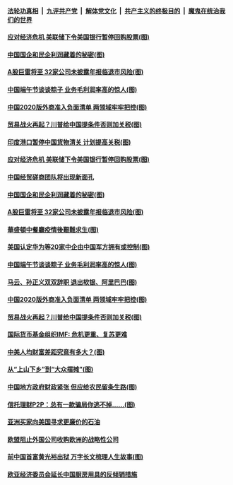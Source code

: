 

####  [法轮功真相](../../../../basic/blob/master/README.md?t=06262002) &nbsp;|&nbsp; [九评共产党](../../../../9ping.md/blob/master/README.md?t=06262002) &nbsp;|&nbsp; [解体党文化](../../../../jtdwh.md/blob/master/README.md?t=06262002)  &nbsp;|&nbsp; [共产主义的终极目的](../../../../gczydzjmd.md/blob/master/README.md?t=06262002) &nbsp;|&nbsp; [魔鬼在统治我们的世界](../../../../mgztzwmdsj.md/blob/master/README.md?t=06262002) 

#### [应对经济危机 美联储下令美国银行暂停回购股票(图)](../pages/p5/937760.md?t=06262002) 

#### [中国国企和民企利润藏着的秘密(图)](../pages/p5/937711.md?t=06262002) 

#### [A股巨雷将至 32家公司未披露年报临退市风险(图)](../pages/p5/937727.md?t=06262002) 

#### [中国端午节谈谈粽子 业务毛利润率高的惊人(图)](../pages/p5/937695.md?t=06262002) 

#### [中国2020版外商准入负面清单 两领域牢牢把控(图)](../pages/p5/937687.md?t=06262002) 

#### [贸易战火再起？川普给中国提条件否则加关税(图)](../pages/p5/937682.md?t=06262002) 

#### [印度港口暂停中国货物清关 计划提高关税(图)](../pages/p5/937779.md?t=06262002) 

#### [应对经济危机 美联储下令美国银行暂停回购股票(图)](../pages/p5/937760.md?t=06262002) 

#### [中国经贸磋商团队将出现新面孔](../pages/p5/937736.md?t=06262002) 

#### [中国国企和民企利润藏着的秘密(图)](../pages/p5/937711.md?t=06262002) 

#### [A股巨雷将至 32家公司未披露年报临退市风险(图)](../pages/p5/937727.md?t=06262002) 

#### [華盛頓中餐廳疫情後艱難求生(图)](../pages/p5/937726.md?t=06262002) 

#### [美国认定华为等20家中企由中国军方拥有或控制(图)](../pages/p5/937724.md?t=06262002) 

#### [中国端午节谈谈粽子 业务毛利润率高的惊人(图)](../pages/p5/937695.md?t=06262002) 

#### [马云、孙正义双双辞职 退出软银、阿里巴巴(图)](../pages/p5/937690.md?t=06262002) 

#### [中国2020版外商准入负面清单 两领域牢牢把控(图)](../pages/p5/937687.md?t=06262002) 

#### [贸易战火再起？川普给中国提条件否则加关税(图)](../pages/p5/937682.md?t=06262002) 

#### [国际货币基金组织IMF: 危机更重、复苏更难](../pages/p5/937676.md?t=06262002) 

#### [中美人均财富差距究竟有多大？(图)](../pages/p5/937633.md?t=06262002) 

#### [从“上山下乡”到“大众摆摊”(图)](../pages/p5/937620.md?t=06262002) 

#### [中国地方政府财政紧张 但应给农民留条生路(图)](../pages/p5/937593.md?t=06262002) 

#### [信托理财P2P：总有一款骗局你逃不掉……(图)](../pages/p5/937618.md?t=06262002) 

#### [亚洲买家向美国寻求更廉价的石油](../pages/p5/937608.md?t=06262002) 

#### [欧盟阻止外国公司收购欧洲的战略性公司](../pages/p5/937606.md?t=06262002) 

#### [前中国首富黄光裕出狱 万字长文梳理人生故事(图)](../pages/p5/937586.md?t=06262002) 

#### [欧亚经济委员会延长中国厨房用具的反倾销措施](../pages/p5/937582.md?t=06262002) 

